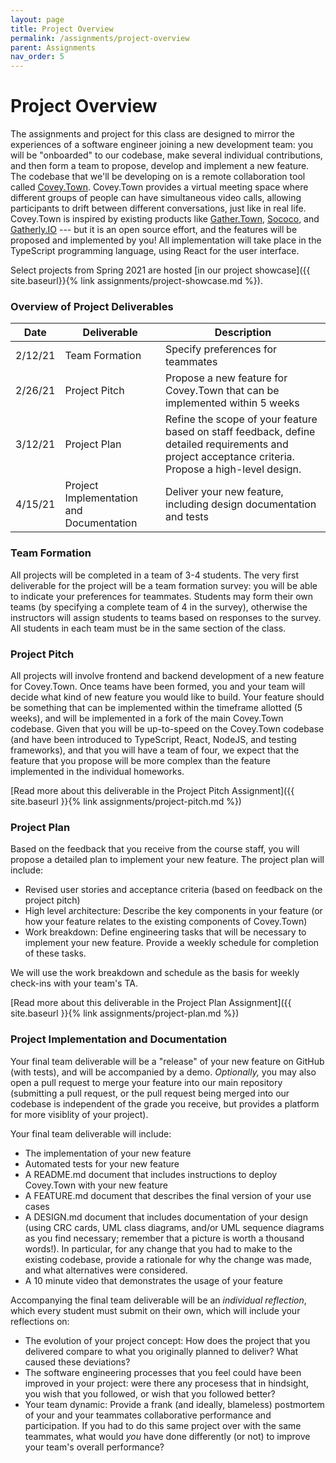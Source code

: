 ```yaml
---
layout: page
title: Project Overview
permalink: /assignments/project-overview
parent: Assignments
nav_order: 5
---
```


# Project Overview
The assignments and project for this class are designed to mirror the experiences of a software engineer joining a new development team:
you will be "onboarded" to our codebase, make several individual contributions, and then form a team to propose, develop and implement a new feature.
The codebase that we'll be developing on is a remote collaboration tool called [Covey.Town](https://www.covey.town).
Covey.Town provides a virtual meeting space where different groups of people can have simultaneous video calls, allowing participants to drift between different conversations, just like in real life.
Covey.Town is inspired by existing products like [Gather.Town](https://gather.town), [Sococo](https://www.sococo.com), and [Gatherly.IO](https://www.gatherly.io) --- but it is an open source effort, and the features will be proposed and implemented by you!
All implementation will take place in the TypeScript programming language, using React for the user interface.



Select projects from Spring 2021 are hosted [in our project showcase]({{ site.baseurl}}{% link assignments/project-showcase.md %}).


### Overview of Project Deliverables

| Date | Deliverable | Description | 
| -----| ----------- | ----------- |
| 2/12/21 | Team Formation | Specify preferences for teammates |
| 2/26/21 | Project Pitch | Propose a new feature for Covey.Town that can be implemented within 5 weeks |
| 3/12/21 | Project Plan | Refine the scope of your feature based on staff feedback, define detailed requirements and project acceptance criteria. Propose a high-level design. |
| 4/15/21 | Project Implementation and Documentation | Deliver your new feature, including design documentation and tests |

### Team Formation
All projects will be completed in a team of 3-4 students.
The very first deliverable for the project will be a team formation survey: you will be able to indicate
your preferences for teammates. Students may form their own teams (by specifying a complete team of 4 in the survey),
otherwise the instructors will assign students to teams based on responses to the survey.
All students in each team must be in the same section of the class.

### Project Pitch
All projects will involve frontend and backend development of a new feature for Covey.Town.
Once teams have been formed, you and your team will decide what kind of new feature you would like to build.
Your feature should be something that can be implemented within the timeframe allotted (5 weeks), and will be implemented in a fork of the main Covey.Town codebase.
Given that you will be up-to-speed on the Covey.Town codebase (and have been introduced to TypeScript, React, NodeJS, and testing frameworks),
and that you will have a team of four, we expect that the feature that you propose will be more complex than the feature implemented in the individual
homeworks.

[Read more about this deliverable in the Project Pitch Assignment]({{ site.baseurl }}{% link assignments/project-pitch.md %})

### Project Plan
Based on the feedback that you receive from the course staff, you will propose a detailed plan to implement your new feature.
The project plan will include:
* Revised user stories and acceptance criteria (based on feedback on the project pitch)
* High level architecture: Describe the key components in your feature (or how your feature relates to the existing components of Covey.Town)
* Work breakdown: Define engineering tasks that will be necessary to implement your new feature. Provide a weekly schedule for completion of these tasks.

We will use the work breakdown and schedule as the basis for weekly check-ins with your team's TA.

[Read more about this deliverable in the Project Plan Assignment]({{ site.baseurl }}{% link assignments/project-plan.md %})


### Project Implementation and Documentation
Your final team deliverable will be a "release" of your new feature on GitHub (with tests), and will be accompanied by a demo.
*Optionally,* you may also open a pull request to merge your feature into our main repository (submitting a pull request, or the pull request being merged into our
codebase is independent of the grade you receive, but provides a platform for more visiblity of your project). 

Your final team deliverable will include:
* The implementation of your new feature
* Automated tests for your new feature
* A README.md document that includes instructions to deploy Covey.Town with your new feature
* A FEATURE.md document that describes the final version of your use cases
* A DESIGN.md document that includes documentation of your design (using CRC cards, UML class diagrams, and/or UML sequence diagrams as you find necessary; remember that a picture is worth a thousand words!). In particular,
    for any change that you had to make to the existing codebase, provide a rationale for why the change was made, and what alternatives were considered.
* A 10 minute video that demonstrates the usage of your feature
    
Accompanying the final team deliverable will be an *individual reflection*, which every student must submit on their own, which will include your reflections on:
* The evolution of your project concept: How does the project that you delivered compare to what you originally planned to deliver? What caused these deviations?
* The software engineering processes that you feel could have been improved in your project: were there any procesess that in hindsight, you wish that you followed, or wish that you followed better?
* Your team dynamic: Provide a frank (and ideally, blameless) postmortem of your and your teammates collaborative performance and participation. If you had to do this same project over with the same teammates, what would *you* have done differently (or not) to improve your team's overall performance?
